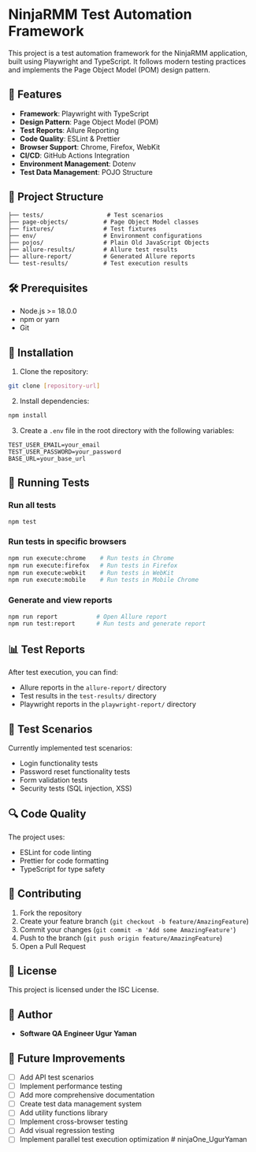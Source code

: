# NinjaRMM Test Automation Framework

This project is a test automation framework for the NinjaRMM application, built using Playwright and TypeScript. It follows modern testing practices and implements the Page Object Model (POM) design pattern.

## 🚀 Features

- **Framework**: Playwright with TypeScript
- **Design Pattern**: Page Object Model (POM)
- **Test Reports**: Allure Reporting
- **Code Quality**: ESLint & Prettier
- **Browser Support**: Chrome, Firefox, WebKit
- **CI/CD**: GitHub Actions Integration
- **Environment Management**: Dotenv
- **Test Data Management**: POJO Structure

## 📁 Project Structure

```
├── tests/                  # Test scenarios
├── page-objects/          # Page Object Model classes
├── fixtures/              # Test fixtures
├── env/                   # Environment configurations
├── pojos/                 # Plain Old JavaScript Objects
├── allure-results/        # Allure test results
├── allure-report/         # Generated Allure reports
└── test-results/          # Test execution results
```

## 🛠️ Prerequisites

- Node.js >= 18.0.0
- npm or yarn
- Git

## 🔧 Installation

1. Clone the repository:
```bash
git clone [repository-url]
```

2. Install dependencies:
```bash
npm install
```

3. Create a `.env` file in the root directory with the following variables:
```env
TEST_USER_EMAIL=your_email
TEST_USER_PASSWORD=your_password
BASE_URL=your_base_url
```

## 🚀 Running Tests

### Run all tests
```bash
npm test
```

### Run tests in specific browsers
```bash
npm run execute:chrome    # Run tests in Chrome
npm run execute:firefox   # Run tests in Firefox
npm run execute:webkit    # Run tests in WebKit
npm run execute:mobile    # Run tests in Mobile Chrome
```

### Generate and view reports
```bash
npm run report           # Open Allure report
npm run test:report      # Run tests and generate report
```

## 📊 Test Reports

After test execution, you can find:
- Allure reports in the `allure-report/` directory
- Test results in the `test-results/` directory
- Playwright reports in the `playwright-report/` directory

## 🧪 Test Scenarios

Currently implemented test scenarios:
- Login functionality tests
- Password reset functionality tests
- Form validation tests
- Security tests (SQL injection, XSS)

## 🔍 Code Quality

The project uses:
- ESLint for code linting
- Prettier for code formatting
- TypeScript for type safety

## 🤝 Contributing

1. Fork the repository
2. Create your feature branch (`git checkout -b feature/AmazingFeature`)
3. Commit your changes (`git commit -m 'Add some AmazingFeature'`)
4. Push to the branch (`git push origin feature/AmazingFeature`)
5. Open a Pull Request

## 📝 License

This project is licensed under the ISC License.

## 👥 Author

- **Software QA Engineer Ugur Yaman** 

## 🔄 Future Improvements

- [ ] Add API test scenarios
- [ ] Implement performance testing
- [ ] Add more comprehensive documentation
- [ ] Create test data management system
- [ ] Add utility functions library
- [ ] Implement cross-browser testing
- [ ] Add visual regression testing
- [ ] Implement parallel test execution optimization # ninjaOne_UgurYaman

